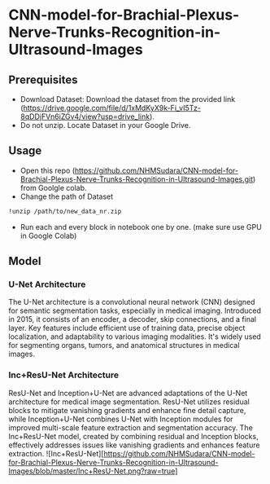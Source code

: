 # CNN-model-for-Brachial-Plexus-Nerve-Trunks-Recognition-in-Ultrasound-Images
## Prerequisites
- Download Dataset: Download the dataset from the provided link (https://drive.google.com/file/d/1xMdKyX9k-Fi_vI5Tz-8qDDjFVn6iZGv4/view?usp=drive_link).
- Do not unzip. Locate Dataset in your Google Drive.
## Usage
- Open this repo (https://github.com/NHMSudara/CNN-model-for-Brachial-Plexus-Nerve-Trunks-Recognition-in-Ultrasound-Images.git) from Goolgle colab.
- Change the path of Dataset
```markdown
!unzip /path/to/new_data_nr.zip
```
- Run each and every block in notebook one by one. (make sure use GPU in Google Colab)
## Model
### U-Net Architecture
The U-Net architecture is a convolutional neural network (CNN) designed for semantic segmentation tasks, especially in medical imaging. Introduced in 2015, it consists of an encoder, a decoder, skip connections, and a final layer. Key features include efficient use of training data, precise object localization, and adaptability to various imaging modalities. It's widely used for segmenting organs, tumors, and anatomical structures in medical images.
### Inc+ResU-Net Architecture
ResU-Net and Inception+U-Net are advanced adaptations of the U-Net architecture for medical image segmentation. ResU-Net utilizes residual blocks to mitigate vanishing gradients and enhance fine detail capture, while Inception+U-Net combines U-Net with Inception modules for improved multi-scale feature extraction and segmentation accuracy. The Inc+ResU-Net model, created by combining residual and Inception blocks, effectively addresses issues like vanishing gradients and enhances feature extraction.
![Inc+ResU-Net][https://github.com/NHMSudara/CNN-model-for-Brachial-Plexus-Nerve-Trunks-Recognition-in-Ultrasound-Images/blob/master/Inc+ResU-Net.png?raw=true]
